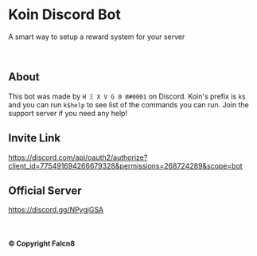 # Koin Discord Bot
A smart way to setup a reward system for your server  

<br>

## About
This bot was made by `H Ξ X V G 0 И#0001` on Discord. Koin's prefix is `k$` and you can run `k$help` to see list of the commands you can run. Join the support server if you need any help!

## Invite Link
https://discord.com/api/oauth2/authorize?client_id=775491694266679328&permissions=268724289&scope=bot  

## Official Server
https://discord.gg/NPygjGSA  

<br>

#### © Copyright Falcn8
